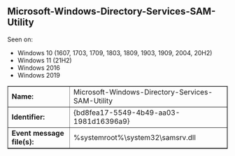 ## Microsoft-Windows-Directory-Services-SAM-Utility

Seen on:
* Windows 10 (1607, 1703, 1709, 1803, 1809, 1903, 1909, 2004, 20H2)
* Windows 11 (21H2)
* Windows 2016
* Windows 2019

<table border="1" class="docutils">
  <tbody>
    <tr>
      <td><b>Name:</b></td>
      <td>Microsoft-Windows-Directory-Services-SAM-Utility</td>
    </tr>
    <tr>
      <td><b>Identifier:</b></td>
      <td>{bd8fea17-5549-4b49-aa03-1981d16396a9}</td>
    </tr>
    <tr>
      <td><b>Event message file(s):</b></td>
      <td>%systemroot%\system32\samsrv.dll</td>
    </tr>
  </tbody>
</table>

&nbsp;

